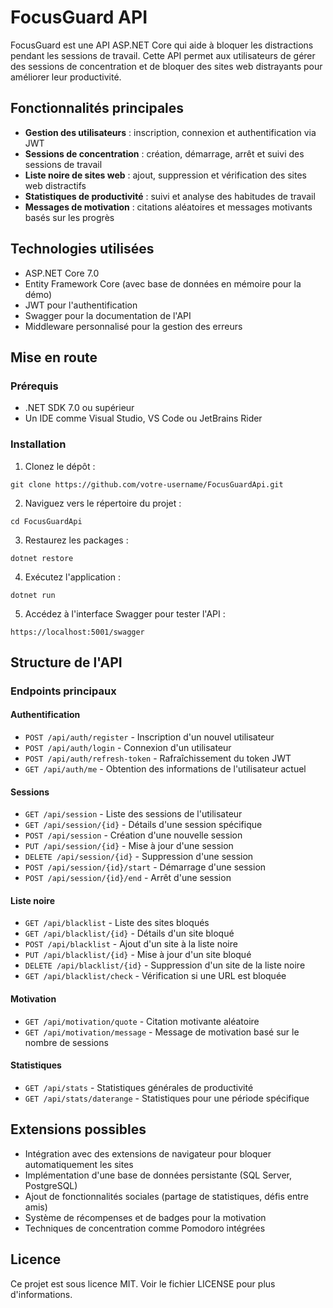 # FocusGuard API

FocusGuard est une API ASP.NET Core qui aide à bloquer les distractions pendant les sessions de travail. Cette API permet aux utilisateurs de gérer des sessions de concentration et de bloquer des sites web distrayants pour améliorer leur productivité.

## Fonctionnalités principales

- **Gestion des utilisateurs** : inscription, connexion et authentification via JWT
- **Sessions de concentration** : création, démarrage, arrêt et suivi des sessions de travail
- **Liste noire de sites web** : ajout, suppression et vérification des sites web distractifs
- **Statistiques de productivité** : suivi et analyse des habitudes de travail
- **Messages de motivation** : citations aléatoires et messages motivants basés sur les progrès

## Technologies utilisées

- ASP.NET Core 7.0
- Entity Framework Core (avec base de données en mémoire pour la démo)
- JWT pour l'authentification
- Swagger pour la documentation de l'API
- Middleware personnalisé pour la gestion des erreurs

## Mise en route

### Prérequis

- .NET SDK 7.0 ou supérieur
- Un IDE comme Visual Studio, VS Code ou JetBrains Rider

### Installation

1. Clonez le dépôt :
```
git clone https://github.com/votre-username/FocusGuardApi.git
```

2. Naviguez vers le répertoire du projet :
```
cd FocusGuardApi
```

3. Restaurez les packages :
```
dotnet restore
```

4. Exécutez l'application :
```
dotnet run
```

5. Accédez à l'interface Swagger pour tester l'API :
```
https://localhost:5001/swagger
```

## Structure de l'API

### Endpoints principaux

#### Authentification
- `POST /api/auth/register` - Inscription d'un nouvel utilisateur
- `POST /api/auth/login` - Connexion d'un utilisateur
- `POST /api/auth/refresh-token` - Rafraîchissement du token JWT
- `GET /api/auth/me` - Obtention des informations de l'utilisateur actuel

#### Sessions
- `GET /api/session` - Liste des sessions de l'utilisateur
- `GET /api/session/{id}` - Détails d'une session spécifique
- `POST /api/session` - Création d'une nouvelle session
- `PUT /api/session/{id}` - Mise à jour d'une session
- `DELETE /api/session/{id}` - Suppression d'une session
- `POST /api/session/{id}/start` - Démarrage d'une session
- `POST /api/session/{id}/end` - Arrêt d'une session

#### Liste noire
- `GET /api/blacklist` - Liste des sites bloqués
- `GET /api/blacklist/{id}` - Détails d'un site bloqué
- `POST /api/blacklist` - Ajout d'un site à la liste noire
- `PUT /api/blacklist/{id}` - Mise à jour d'un site bloqué
- `DELETE /api/blacklist/{id}` - Suppression d'un site de la liste noire
- `GET /api/blacklist/check` - Vérification si une URL est bloquée

#### Motivation
- `GET /api/motivation/quote` - Citation motivante aléatoire
- `GET /api/motivation/message` - Message de motivation basé sur le nombre de sessions

#### Statistiques
- `GET /api/stats` - Statistiques générales de productivité
- `GET /api/stats/daterange` - Statistiques pour une période spécifique

## Extensions possibles

- Intégration avec des extensions de navigateur pour bloquer automatiquement les sites
- Implémentation d'une base de données persistante (SQL Server, PostgreSQL)
- Ajout de fonctionnalités sociales (partage de statistiques, défis entre amis)
- Système de récompenses et de badges pour la motivation
- Techniques de concentration comme Pomodoro intégrées

## Licence

Ce projet est sous licence MIT. Voir le fichier LICENSE pour plus d'informations.
